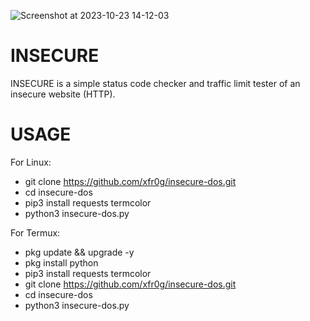 ![Screenshot at 2023-10-23 14-12-03](https://github.com/semiiixyz/insecure-dos/assets/125569648/cdffaf63-2fb3-48f3-a191-e70aa84e7210)

# INSECURE
INSECURE is a simple status code checker and traffic limit tester of an insecure website (HTTP).

# USAGE
For Linux:
* git clone https://github.com/xfr0g/insecure-dos.git
* cd insecure-dos
* pip3 install requests termcolor
* python3 insecure-dos.py

For Termux:
* pkg update && upgrade -y
* pkg install python
* pip3 install requests termcolor
* git clone https://github.com/xfr0g/insecure-dos.git
* cd insecure-dos
* python3 insecure-dos.py
